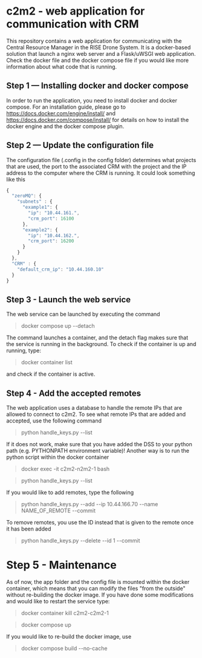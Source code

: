 # c2m2 - web application for communication with CRM
This repository contains a web application for communicating with the Central Resource Manager in the RISE Drone System. It is a docker-based solution that launch a nginx web server and a Flask/uWSGI web application. Check the docker file and the docker compose file if you would like more information about what code that is running.

## Step 1 — Installing docker and docker compose

In order to run the application, you need to install docker and docker compose. For an installation guide, please go to https://docs.docker.com/engine/install/ and https://docs.docker.com/compose/install/ for details on how to install the docker engine and the docker compose plugin.

## Step 2 — Update the configuration file
The configuration file (.config in the config folder) determines what projects that are used, the port to the associated CRM with the project and the IP address to the computer where the CRM is running. It could look something like this
```javascript
{
  "zeroMQ": {
    "subnets" : {
      "example1": {
        "ip": "10.44.161.",
        "crm_port": 16100
      },
      "example2": {
        "ip": "10.44.162.",
        "crm_port": 16200
      }
    }
  },
  "CRM" : {
    "default_crm_ip": "10.44.160.10"
  }
}
```
## Step 3 - Launch the web service
The web service can be launched by executing the command
> docker compose up --detach

The command launches a container, and the detach flag makes sure that the service is running in the background. To check if the container is up and running, type:
> docker container list

and check if the container is active.

## Step 4 - Add the accepted remotes
The web application uses a database to handle the remote IPs that are allowed to connect to c2m2. To see what remote IPs that are added and accepted, use the following command
> python handle_keys.py --list

If it does not work, make sure that you have added the DSS to your python path (e.g. PYTHONPATH environment variable)! Another way is to run the python script within the docker container

> docker exec -it c2m2-n2m2-1 bash

> python handle_keys.py --list

If you would like to add remotes, type the following
> python handle_keys.py --add --ip 10.44.166.70 --name NAME_OF_REMOTE --commit

To remove remotes, you use the ID instead that is given to the remote once it has been added
> python handle_keys.py --delete --id 1 --commit


# Step 5 - Maintenance
As of now, the app folder and the config file is mounted within the docker container, which means that you can modify the files "from the outside" without re-building the docker image. If you have done some modifications and would like to restart the service type:
> docker container kill c2m2-c2m2-1

> docker compose up

If you would like to re-build the docker image, use
> docker compose build --no-cache
